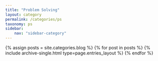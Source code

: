 ```yaml
---
title: "Problem Solving"
layout: category
permalink: /categories/ps
taxonomy: ps
sidebar:
    nav: "sidebar-category"
---
```


{% assign posts = site.categories.blog %}
{% for post in posts %} {% include archive-single.html type=page.entries_layout %} {% endfor %}